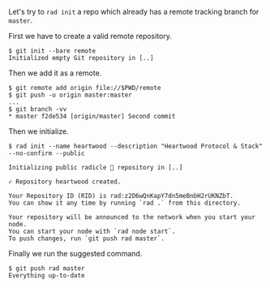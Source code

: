 Let's try to `rad init` a repo which already has a remote tracking branch for `master`.

First we have to create a valid remote repository.

```
$ git init --bare remote
Initialized empty Git repository in [..]
```

Then we add it as a remote.

```
$ git remote add origin file://$PWD/remote
$ git push -u origin master:master
...
$ git branch -vv
* master f2de534 [origin/master] Second commit
```

Then we initialize.

```
$ rad init --name heartwood --description "Heartwood Protocol & Stack" --no-confirm --public

Initializing public radicle 👾 repository in [..]

✓ Repository heartwood created.

Your Repository ID (RID) is rad:z2D6wQnKapY7dn5meBnbH2rUKNZbT.
You can show it any time by running `rad .` from this directory.

Your repository will be announced to the network when you start your node.
You can start your node with `rad node start`.
To push changes, run `git push rad master`.
```

Finally we run the suggested command.

``` (stderr)
$ git push rad master
Everything up-to-date
```
